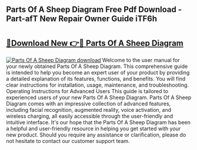 ## Parts Of A Sheep Diagram Free Pdf Download - Part-afT New Repair Owner Guide iTF6h

# <h2><a href="http://dfl7g7.blite.top/?on=Parts+Of+A+Sheep+Diagram">🔗Download New 👉🔴 Parts Of A Sheep Diagram</a></h2>

[![Parts Of A Sheep Diagram download](https://i.imgur.com/lujVjoI.png)](http://dfl7g7.blite.top/?on=Parts+Of+A+Sheep+Diagram)
Welcome to the user manual for your newly obtained Parts Of A Sheep Diagram. This comprehensive guide is intended to help you become an expert user of your product by providing a detailed explanation of its features, functions, and benefits. You will find clear instructions for installation, usage, maintenance, and troubleshooting. Operating Instructions for Advanced Users This guide is tailored to experienced users of your new Parts Of A Sheep Diagram. Parts Of A Sheep Diagram comes with an impressive collection of advanced features, including facial recognition, augmented reality, voice activation, and wireless charging, all easily accessible through the user-friendly and intuitive interface. It's our hope that the Parts Of A Sheep Diagram has been a helpful and user-friendly resource in helping you get started with your new product. Should you require any assistance or clarification, please do not hesitate to contact our customer support team.
